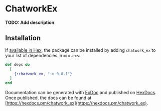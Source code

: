 # ChatworkEx

**TODO: Add description**

## Installation

If [available in Hex](https://hex.pm/docs/publish), the package can be installed
by adding `chatwork_ex` to your list of dependencies in `mix.exs`:

```elixir
def deps do
  [
    {:chatwork_ex, "~> 0.0.1"}
  ]
end
```

Documentation can be generated with [ExDoc](https://github.com/elixir-lang/ex_doc)
and published on [HexDocs](https://hexdocs.pm). Once published, the docs can
be found at [https://hexdocs.pm/chatwork_ex](https://hexdocs.pm/chatwork_ex).

